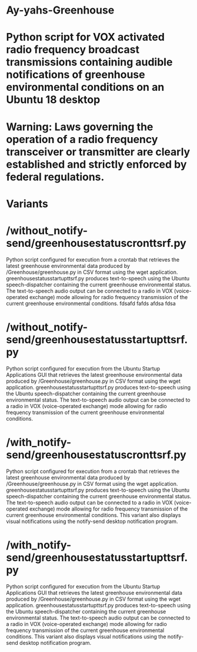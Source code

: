# Ay-yahs-Greenhouse

# Python script for VOX activated radio frequency broadcast transmissions containing audible notifications of greenhouse environmental conditions on an Ubuntu 18 desktop 

# Warning: Laws governing the operation of a radio frequency transceiver or transmitter are clearly established and strictly enforced by federal regulations.

# Variants

# /without_notify-send/greenhousestatuscronttsrf.py	

Python script configured for execution from a crontab that retrieves the latest greenhouse environmental data produced by /Greenhouse/greenhouse.py in CSV format using the wget application. greenhousestatusstartupttsrf.py produces text-to-speech using the Ubuntu speech-dispatcher containing the current greenhouse environmental status. The text-to-speech audio output can be connected to a radio in VOX (voice-operated exchange) mode allowing for radio frequency transmission of the current greenhouse environmental conditions.  fdsafd fafds afdsa fdsa 

# /without_notify-send/greenhousestatusstartupttsrf.py
 
Python script configured for execution from the Ubuntu Startup Applications GUI that retrieves the latest greenhouse environmental data produced by /Greenhouse/greenhouse.py in CSV format using the wget application. greenhousestatusstartupttsrf.py produces text-to-speech using the Ubuntu speech-dispatcher containing the current greenhouse environmental status. The text-to-speech audio output can be connected to a radio in VOX (voice-operated exchange) mode allowing for radio frequency transmission of the current greenhouse environmental conditions. 

# /with_notify-send/greenhousestatuscronttsrf.py

Python script configured for execution from a crontab that retrieves the latest greenhouse environmental data produced by /Greenhouse/greenhouse.py in CSV format using the wget application. greenhousestatusstartupttsrf.py produces text-to-speech using the Ubuntu speech-dispatcher containing the current greenhouse environmental status. The text-to-speech audio output can be connected to a radio in VOX (voice-operated exchange) mode allowing for radio frequency transmission of the current greenhouse environmental conditions. This variant also displays visual notifications using the notify-send desktop notification program.

# /with_notify-send/greenhousestatusstartupttsrf.py

Python script configured for execution from the Ubuntu Startup Applications GUI that retrieves the latest greenhouse environmental data produced by /Greenhouse/greenhouse.py in CSV format using the wget application. greenhousestatusstartupttsrf.py produces text-to-speech using the Ubuntu speech-dispatcher containing the current greenhouse environmental status. The text-to-speech audio output can be connected to a radio in VOX (voice-operated exchange) mode allowing for radio frequency transmission of the current greenhouse environmental conditions. This variant also displays visual notifications using the notify-send desktop notification program.


